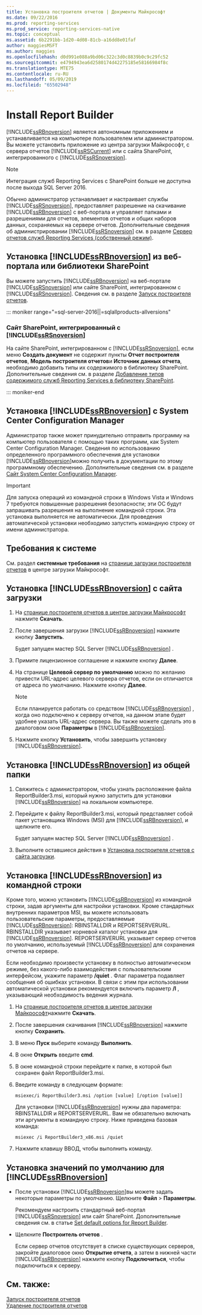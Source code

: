 ```yaml
---
title: Установка построителя отчетов | Документы Майкрософт
ms.date: 09/22/2016
ms.prod: reporting-services
ms.prod_service: reporting-services-native
ms.topic: conceptual
ms.assetid: 6b2291bb-1d20-4d08-81cb-a16dd8e01faf
author: maggiesMSFT
ms.author: maggies
ms.openlocfilehash: d0d991e088a9bd06c322c3d0c8839b0c9c29fc52
ms.sourcegitcommit: e4794943ea6d2580174d42275185e58166984f8c
ms.translationtype: MTE75
ms.contentlocale: ru-RU
ms.lasthandoff: 05/09/2019
ms.locfileid: "65502948"
---
```

# <a name="install-report-builder"></a>Install Report Builder
  [!INCLUDE[ssRBnoversion](../../includes/ssrbnoversion.md)] является автономным приложением и устанавливается на компьютере пользователем или администратором. Вы можете установить приложение из центра загрузки Майкрософт, с сервера отчетов [!INCLUDE[ssRSCurrent](../../includes/ssrscurrent-md.md)] или с сайта SharePoint, интегрированного с [!INCLUDE[ssRSnoversion](../../includes/ssrsnoversion-md.md)].  

> [!NOTE]
> Интеграция служб Reporting Services с SharePoint больше не доступна после выхода SQL Server 2016.
  
 Обычно администратор устанавливает и настраивает службы [!INCLUDE[ssRSnoversion](../../includes/ssrsnoversion-md.md)], предоставляет разрешение на скачивание [!INCLUDE[ssRBnoversion](../../includes/ssrbnoversion.md)] с веб-портала и управляет папками и разрешениями для отчетов, элементов отчетов и общих наборов данных, сохраняемых на сервере отчетов. Дополнительные сведения об администрировании [!INCLUDE[ssRSnoversion](../../includes/ssrsnoversion-md.md)] см. в разделе [Сервер отчетов служб Reporting Services (собственный режим)](../../reporting-services/report-server/reporting-services-report-server-native-mode.md).  
  
## <a name="install-includessrbnoversionincludesssrbnoversionmd-from--a--web-portal-or-sharepoint-library"></a>Установка [!INCLUDE[ssRBnoversion](../../includes/ssrbnoversion.md)] из веб-портала или библиотеки SharePoint 
  
 Вы можете запустить [!INCLUDE[ssRBnoversion](../../includes/ssrbnoversion.md)] на веб-портале [!INCLUDE[ssRSnoversion](../../includes/ssrsnoversion-md.md)] или сайте SharePoint, интегрированном с [!INCLUDE[ssRSnoversion](../../includes/ssrsnoversion-md.md)]. Сведения см. в разделе [Запуск построителя отчетов](../../reporting-services/report-builder/start-report-builder.md).  

::: moniker range="=sql-server-2016||=sqlallproducts-allversions"
  
### <a name="sharepoint-site-integrated-with-includessrsnoversionincludesssrsnoversion-mdmd"></a>Сайт SharePoint, интегрированный с [!INCLUDE[ssRSnoversion](../../includes/ssrsnoversion-md.md)]
  
 На сайте SharePoint, интегрированном с [!INCLUDE[ssRSnoversion](../../includes/ssrsnoversion-md.md)], если меню **Создать документ** не содержит пункты **Отчет построителя отчетов**, **Модель построителя отчетов**и **Источник данных отчета**, необходимо добавить типы их содержимого в библиотеку SharePoint. Дополнительные сведения см. в разделе [Добавление типов содержимого служб Reporting Services в библиотеку SharePoint](../../reporting-services/report-server-sharepoint/add-reporting-services-content-types-to-a-sharepoint-library.md).  

::: moniker-end
 
## <a name="install-includessrbnoversionincludesssrbnoversionmd-with-system-center-configuration-manager"></a>Установка [!INCLUDE[ssRBnoversion](../../includes/ssrbnoversion.md)] с System Center Configuration Manager 
  
 Администратор также может принудительно отправить программу на компьютер пользователя с помощью таких программ, как System Center Configuration Manager. Сведения по использованию определенного программного обеспечения для установки [!INCLUDE[ssRBnoversion](../../includes/ssrbnoversion.md)]можно получить в документации по этому программному обеспечению. Дополнительные сведения см. в разделе [Сайт System Center Configuration Manager](https://www.microsoft.com/cloud-platform/system-center-configuration-manager).  
  
> [!IMPORTANT]  
>  Для запуска операций из командной строки в Windows Vista и Windows 7 требуются повышенные разрешения безопасности; эти ОС будут запрашивать разрешения на выполнение командной строки. Эта установка выполняется не автоматически. Для проведения автоматической установки необходимо запустить командную строку от имени администратора.  
  
## <a name="system-requirements"></a>Требования к системе
  
 См. раздел **системные требования** на [странице загрузки построителя отчетов](https://go.microsoft.com/fwlink/?LinkID=734968) в центре загрузки Майкрософт.
  
##  <a name="download"></a> Установка [!INCLUDE[ssRBnoversion](../../includes/ssrbnoversion.md)] с сайта загрузки  
  
1.  На [странице построителя отчетов в центре загрузки Майкрософт](https://go.microsoft.com/fwlink/?LinkID=734968) нажмите **Скачать**.  
  
2.  После завершения загрузки [!INCLUDE[ssRBnoversion](../../includes/ssrbnoversion.md)] нажмите кнопку  **Запустить**.  
  
     Будет запущен мастер SQL Server [!INCLUDE[ssRBnoversion](../../includes/ssrbnoversion.md)] .  
  
3.  Примите лицензионное соглашение и нажмите кнопку **Далее**.  
  
4.  На странице **Целевой сервер по умолчанию** можно по желанию привести URL-адрес целевого сервера отчетов, если он отличается от адреса по умолчанию. Нажмите кнопку **Далее**.  
  
    > [!NOTE]  
    >  Если планируется работать со средством [!INCLUDE[ssRBnoversion](../../includes/ssrbnoversion.md)] , когда оно подключено к серверу отчетов, на данном этапе будет удобнее указать URL-адрес сервера. Вы также можете сделать это в диалоговом окне **Параметры** в [!INCLUDE[ssRBnoversion](../../includes/ssrbnoversion.md)].  
  
5.  Нажмите кнопку **Установить**, чтобы завершить установку [!INCLUDE[ssRBnoversion](../../includes/ssrbnoversion.md)].  
  
## <a name="to-install-includessrbnoversionincludesssrbnoversionmd-from-a-share"></a>Установка [!INCLUDE[ssRBnoversion](../../includes/ssrbnoversion.md)] из общей папки  
  
1.  Свяжитесь с администратором, чтобы узнать расположение файла ReportBuilder3.msi, который нужно запустить для установки [!INCLUDE[ssRBnoversion](../../includes/ssrbnoversion.md)] на локальном компьютере.  
  
2.  Перейдите к файлу ReportBuilder3.msi, который представляет собой пакет установщика Windows (MSI) для [!INCLUDE[ssRBnoversion](../../includes/ssrbnoversion.md)], и щелкните его.  
  
     Будет запущен мастер SQL Server [!INCLUDE[ssRBnoversion](../../includes/ssrbnoversion.md)] .  
  
3.  Выполните оставшиеся действия в [Установка построителя отчетов с сайта загрузки](#download).  
  
## <a name="to-install-includessrbnoversionincludesssrbnoversionmd-from-the-command-line"></a>Установка [!INCLUDE[ssRBnoversion](../../includes/ssrbnoversion.md)] из командной строки 

 Кроме того, можно установить [!INCLUDE[ssRBnoversion](../../includes/ssrbnoversion.md)] из командной строки, задав аргументы для настройки установки. Кроме стандартных внутренних параметров MSI, вы можете использовать пользовательские параметры, предоставляемые [!INCLUDE[ssRBnoversion](../../includes/ssrbnoversion.md)]: RBINSTALLDIR и REPORTSERVERURL. RBINSTALLDIR указывает корневой каталог установки для [!INCLUDE[ssRBnoversion](../../includes/ssrbnoversion.md)]. REPORTSERVERURL указывает сервер отчетов по умолчанию, используемый [!INCLUDE[ssRBnoversion](../../includes/ssrbnoversion.md)] для сохранения отчетов на сервере.  
  
 Если необходимо произвести установку в полностью автоматическом режиме, без какого-либо взаимодействия с пользовательским интерфейсом, укажите параметр **/quiet** . Флаг параметра подавляет сообщения об ошибках установки. В связи с этим при использовании автоматической установки рекомендуется включить параметр **/l** , указывающий необходимость ведения журнала.   
  
1.  На [странице построителя отчетов в центре загрузки Майкрософт](https://go.microsoft.com/fwlink/?LinkID=734968)нажмите **Скачать**.  
  
2.  После завершения скачивания [!INCLUDE[ssRBnoversion](../../includes/ssrbnoversion.md)] нажмите кнопку  **Сохранить**.  
  
3.  В меню **Пуск** выберите команду **Выполнить**.  
  
4.  В окне **Открыть** введите **cmd**.  
  
5.  В окне командной строки перейдите к папке, в которой был сохранен файл ReportBuilder3.msi.  
  
6.  Введите команду в следующем формате:  
  
     `msiexec/i ReportBuilder3.msi /option [value] [/option [value]]`  
  
     Для установки [!INCLUDE[ssRBnoversion](../../includes/ssrbnoversion.md)] нужны два параметра: RBINSTALLDIR и REPORTSERVERURL. Вам не обязательно включать эти аргументы в командную строку. Ниже приведена базовая команда:  
  
     `msiexec /i ReportBuilder3_x86.msi /quiet`  
  
7.  Нажмите клавишу ВВОД, чтобы выполнить команду.  
  
## <a name="set-includessrbnoversionincludesssrbnoversionmd-defaults"></a>Установка значений по умолчанию для [!INCLUDE[ssRBnoversion](../../includes/ssrbnoversion.md)]  
  
-   После установки [!INCLUDE[ssRBnoversion](../../includes/ssrbnoversion.md)]вы можете задать некоторые параметры по умолчанию. Щелкните **Файл** > **Параметры**.  
  
     Рекомендуем настроить стандартный веб-портал [!INCLUDE[ssRSnoversion](../../includes/ssrsnoversion-md.md)] или сайт SharePoint. Дополнительные сведения см. в статье [Set default options for Report Builder](../../reporting-services/report-builder/set-default-options-for-report-builder.md).  
  
-   Щелкните **Построитель отчетов** .  
  
     Если сервер отчетов отсутствует в списке существующих серверов, закройте диалоговое окно **Открытие отчета**, а затем в нижней части [!INCLUDE[ssRBnoversion](../../includes/ssrbnoversion.md)] нажмите кнопку **Подключиться**, чтобы подключиться к серверу.  
  
## <a name="see-also"></a>См. также:  
 [Запуск построителя отчетов](../../reporting-services/report-builder/start-report-builder.md)   
 [Удаление построителя отчетов](../../reporting-services/install-windows/uninstall-report-builder.md)  
  
  

